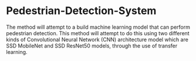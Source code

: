 # Pedestrian-Detection-System
The method will attempt to a build machine learning model that can perform pedestrian detection. This method will attempt to do this using two different kinds of Convolutional Neural Network (CNN) architecture model which are SSD MobileNet and SSD ResNet50 models, through the use of transfer learning. 
